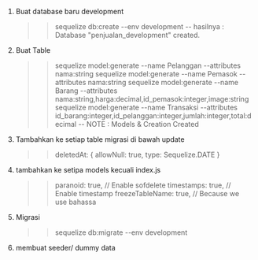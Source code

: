 1. Buat database baru development
    >> sequelize db:create --env development
    -- hasilnya : Database "penjualan_development" created.

2. Buat Table
    >> sequelize model:generate --name Pelanggan --attributes nama:string
    >> sequelize model:generate --name Pemasok --attributes nama:string
    >> sequelize model:generate --name Barang --attributes nama:string,harga:decimal,id_pemasok:integer,image:string
    >> sequelize model:generate --name Transaksi --attributes id_barang:integer,id_pelanggan:integer,jumlah:integer,total:decimal
    -- NOTE : Models & Creation Created


3. Tambahkan ke setiap table migrasi di bawah update
    >> deletedAt: {
        allowNull: true,
        type: Sequelize.DATE
    }

4. tambahkan ke setipa models kecuali index.js
    >>  paranoid: true, // Enable sofdelete
        timestamps: true, // Enable timestamp
        freezeTableName: true, // Because we use bahassa

5. Migrasi
    >> sequelize db:migrate --env development


6. membuat seeder/ dummy data